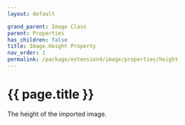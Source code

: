 ```yaml
---
layout: default

grand_parent: Image Class
parent: Properties
has_children: false
title: Image.Height Property
nav_order: 1
permalink: /package/extension4/image/properties/height
---
```

# {{ page.title }}

The height of the imported image.